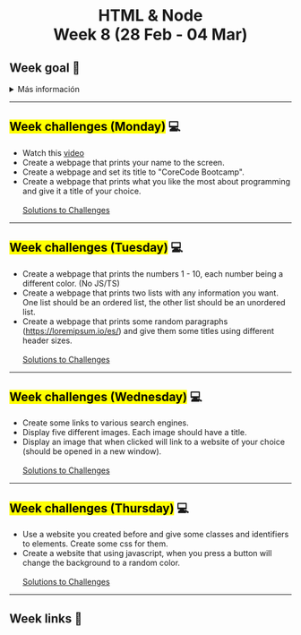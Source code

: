 <h1 align="center">HTML & Node
<br>Week 8 (28 Feb - 04 Mar)</h1>

## Week goal 🏁

<details>
  <summary>Más información</summary>
  <h3>Week subtopics</h3>

HTML
- ¿Qué es un lenguaje de etiquetas?
- Estructura (DOM)
- Hello World
- Identificadores
- Atributos
- Etiquetas básicas
- Javascript con html
  - document
  - funciones
  - queries
-  onClick
-  comentarios CSS
-  ¿Qué es una hoja de estilos?
-  Funcionamiento con HTML
-  Selectores
-  Especificidad
-  Comentarios
</details>

---

## <mark>Week challenges (Monday)</mark> 💻
- Watch this [video](https://www.youtube.com/watch?v=XYTwYmOjqQs&ab_channel=RedStapler)
- Create a webpage that prints your name to the screen.
- Create a webpage and set its title to "CoreCode Bootcamp".
- Create a webpage that prints what you like the most about programming and give it a title of your choice.
<br><br>
[Solutions to Challenges](./01monday/)
---
## <mark>Week challenges (Tuesday)</mark> 💻
- Create a webpage that prints the numbers 1 - 10, each number being a different color. (No JS/TS)
- Create a webpage that prints two lists with any information you want. One list should be an ordered list, the other list should be an unordered list. 
- Create a webpage that prints some random paragraphs (https://loremipsum.io/es/) and give them some titles using different header sizes.
<br><br>
[Solutions to Challenges](./02tuesday/)
---
## <mark>Week challenges (Wednesday)</mark> 💻
- Create some links to various search engines.
- Display five different images. Each image should have a title.
- Display an image that when clicked will link to a website of your choice (should be opened in a new window).
<br><br>
[Solutions to Challenges](./03wednesday/)
---
## <mark>Week challenges (Thursday)</mark> 💻
- Use a website you created before and give some classes and identifiers to elements. Create some css for them.
- Create a website that using javascript, when you press a button will change the background to a random color.
<br><br>
[Solutions to Challenges](./04thursday/)
---
## Week links 🔗
